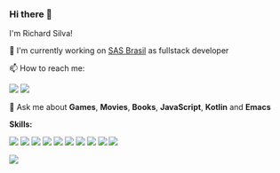 ### Hi there 👋

I'm Richard Silva!

🔭 I'm currently working on <a href="https://www.sasbrasil.org.br/">SAS Brasil</a> as fullstack developer

📫 How to reach me:
<p>
<a href="https://linkedin.com/in/richard-silva-bb432015b"><img src="https://img.shields.io/badge/LinkedIn-0077B5?style=for-the-badge&logo=linkedin&logoColor=white"></a>
<a href="mailto:richardfsilva@protonmail.com"><img src="https://img.shields.io/badge/ProtonMail-8B89CC?style=for-the-badge&logo=protonmail&logoColor=white"/></a>
</p>

💬 Ask me about **Games**, **Movies**, **Books**, **JavaScript**, **Kotlin** and **Emacs**

**Skills:**  
<p>
<img src="https://img.shields.io/badge/JavaScript-323330?style=for-the-badge&logo=javascript&logoColor=F7DF1E">
<img src="https://img.shields.io/badge/TypeScript-007ACC?style=for-the-badge&logo=typescript&logoColor=white">
<img src="https://img.shields.io/badge/Angular-DD0031?style=for-the-badge&logo=angular&logoColor=white">
<img src="https://img.shields.io/badge/Node.js-339933?style=for-the-badge&logo=nodedotjs&logoColor=white">
<img src="https://img.shields.io/badge/PostgreSQL-316192?style=for-the-badge&logo=postgresql&logoColor=white">
<img src="https://img.shields.io/badge/GIT-E44C30?style=for-the-badge&logo=git&logoColor=white">
<img src="https://img.shields.io/badge/Linux-FCC624?style=for-the-badge&logo=linux&logoColor=black">
<img src="https://img.shields.io/badge/Kotlin-0095D5?&style=for-the-badge&logo=kotlin&logoColor=white">
<img src="https://img.shields.io/badge/Android_Studio-3DDC84?style=for-the-badge&logo=android-studio&logoColor=white">
<img src="https://img.shields.io/badge/Emacs-%237F5AB6.svg?&style=for-the-badge&logo=gnu-emacs&logoColor=white">
</p>

<img src="https://github-readme-stats.vercel.app/api/top-langs/?username=richardfsilva">
